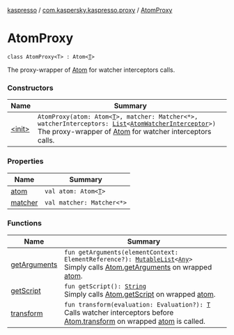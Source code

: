 [kaspresso](../../index.md) / [com.kaspersky.kaspresso.proxy](../index.md) / [AtomProxy](./index.md)

# AtomProxy

`class AtomProxy<T> : Atom<`[`T`](index.md#T)`>`

The proxy-wrapper of [Atom](#) for watcher interceptors calls.

### Constructors

| Name | Summary |
|---|---|
| [&lt;init&gt;](-init-.md) | `AtomProxy(atom: Atom<`[`T`](index.md#T)`>, matcher: Matcher<*>, watcherInterceptors: `[`List`](https://kotlinlang.org/api/latest/jvm/stdlib/kotlin.collections/-list/index.html)`<`[`AtomWatcherInterceptor`](../../com.kaspersky.kaspresso.interceptors.watcher.view/-atom-watcher-interceptor/index.md)`>)`<br>The proxy-wrapper of [Atom](#) for watcher interceptors calls. |

### Properties

| Name | Summary |
|---|---|
| [atom](atom.md) | `val atom: Atom<`[`T`](index.md#T)`>` |
| [matcher](matcher.md) | `val matcher: Matcher<*>` |

### Functions

| Name | Summary |
|---|---|
| [getArguments](get-arguments.md) | `fun getArguments(elementContext: ElementReference?): `[`MutableList`](https://kotlinlang.org/api/latest/jvm/stdlib/kotlin.collections/-mutable-list/index.html)`<`[`Any`](https://kotlinlang.org/api/latest/jvm/stdlib/kotlin/-any/index.html)`>`<br>Simply calls [Atom.getArguments](#) on wrapped [atom](atom.md). |
| [getScript](get-script.md) | `fun getScript(): `[`String`](https://kotlinlang.org/api/latest/jvm/stdlib/kotlin/-string/index.html)<br>Simply calls [Atom.getScript](#) on wrapped [atom](atom.md). |
| [transform](transform.md) | `fun transform(evaluation: Evaluation?): `[`T`](index.md#T)<br>Calls watcher interceptors before [Atom.transform](#) on wrapped [atom](atom.md) is called. |

